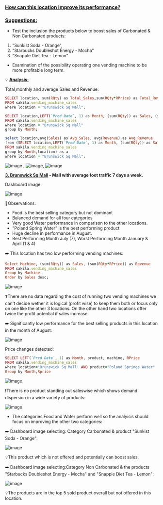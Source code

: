 ### <ins>**How can this location improve its performance?** </ins>

### <ins>**Suggestions:** </ins>

- Test the inclusion the products below to boost sales of Carbonated & Non Carbonated products: 
1. "Sunkist Soda - Orange",
2. "Starbucks Doubleshot Energy - Mocha" 
3. "Snapple Diet Tea - Lemon" 
- Examination of the possibility operating one vending machine to be more profitable long term. 


💡 <ins> **Analysis:** </ins>


Total,monthly and average Sales and Revenue:
```ruby
SELECT location, sum(RQty) as Total_Sales,sum(RQty*RPrice) as Total_Revenue
FROM sakila.vending_machine_sales
where location = "Brunswick Sq Mall";

SELECT location,LEFT(`Prcd Date`, 1) as Month, (sum(RQty)) as Sales, (sum(RQty*RPrice)) as Revenue
FROM sakila.vending_machine_sales
where location = "Brunswick Sq Mall"
group by Month;

select location,avg(Sales) as Avg_Sales, avg(Revenue) as Avg_Revenue
from (SELECT location,LEFT(`Prcd Date`, 1) as Month, (sum(RQty)) as Sales, (sum(RQty*RPrice)) as Revenue
FROM sakila.vending_machine_sales
group by Month,location) as a
where location = "Brunswick Sq Mall";
```

![image](https://user-images.githubusercontent.com/69303154/209700136-2d90bd1c-6941-4e5f-abdb-89c86f00bbf8.png) , ![image](https://user-images.githubusercontent.com/69303154/209700156-0e43e2bc-ee6d-4eae-9630-e3794440cc24.png), ![image](https://user-images.githubusercontent.com/69303154/209700186-9fd718db-1f14-487b-bca5-32cf5574a61c.png)


<ins>**3. Brunswick Sq Mall</ins> - Mall with average foot traffic 7 days a week.**

Dashboard image:

![image](https://user-images.githubusercontent.com/69303154/207396189-def71747-cf4b-470f-b60f-6546d22ee434.png)

:eyes:Observations:

- Food is the best selling category but not dominant
- Balanced demand for all four categories
- Very good Water performance in comparison to the other locations.
- "Poland Spring Water" is the best performing product
- Huge decline in performance in August.
- Best Performing Month July (7), Worst Performing Month January & April (1 & 4)

:arrow_right: This location has two low performing vending machines:
```ruby
Select Machine, (sum(RQty)) as Sales, (sum(RQty*RPrice)) as Revenue
FROM sakila.vending_machine_sales
Group by Machine
Order by Sales desc;
```
![image](https://user-images.githubusercontent.com/69303154/207074032-d6aff65b-6c39-4953-9a7c-e129fccfcc68.png)

:question:There are no data regarding the cost of running two vending machines we can't decide wether it is logical (profit wise) to keep them both or focus only on one like the other 3 locations. On the other hand two locations offer twice the profit potential if sales increase.

:arrow_right: Significantly low performance for the best selling products in this location in the month of August:

![image](https://user-images.githubusercontent.com/69303154/209572052-5ece6836-9371-4505-86aa-2149ea23dad0.png)

Price changes detected:
```ruby
SELECT LEFT(`Prcd Date`, 1) as Month, product, machine, RPrice
FROM sakila.vending_machine_sales
where location='Brunswick Sq Mall' AND product="Poland Springs Water"
Group by Month,Rprice
```
![image](https://user-images.githubusercontent.com/69303154/209572165-a0077256-33a7-4fbe-837b-a356cd295035.png)













:heavy_exclamation_mark:There is no product standing out saleswise which shows demand dispersion in a wide variety of products:

![image](https://user-images.githubusercontent.com/69303154/205497751-00be2e2c-3279-4e00-a522-6d7d94139641.png)

- The categories Food and Water perform well so the analyisis should focus on improving the other two categories: 

:arrow_right: Dashboard image selecting: Category Carbonated & product "Sunkist Soda - Orange":

![image](https://user-images.githubusercontent.com/69303154/205498870-47b6e0c1-1ad3-432d-a70e-11155d18ef19.png)

:bulb:This product which is not offered and potentially can boost sales.

:arrow_right: Dashboard image selecting:Category Non Carbonated & the products "Starbucks Doubleshot Energy - Mocha" and "Snapple Diet Tea - Lemon":

![image](https://user-images.githubusercontent.com/69303154/205498939-3c6aab20-e55d-476c-ae2d-3b89ef3bba57.png)

:bulb:The products are in the top 5 sold product overall but not offered in this location.
